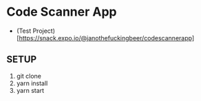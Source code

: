 # Code Scanner App

- (Test Project)[https://snack.expo.io/@janothefuckingbeer/codescannerapp]

## SETUP

1. git clone
2. yarn install
3. yarn start
